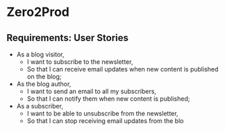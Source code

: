 # Zero2Prod



## Requirements: User Stories
- As a blog visitor,
  - I want to subscribe to the newsletter,
  - So that I can receive email updates when new content is published on the blog;
- As the blog author,
  - I want to send an email to all my subscribers,
  - So that I can notify them when new content is published;
- As a subscriber,
  - I want to be able to unsubscribe from the newsletter,
  - So that I can stop receiving email updates from the blo
